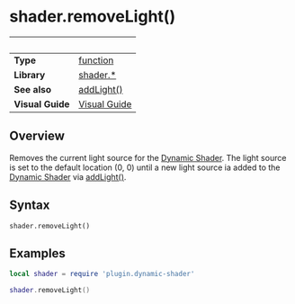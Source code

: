# shader.removeLight()

|                      | &nbsp; 
| -------------------- | ---------------------------------------------------------------
| __Type__             | [function](http://docs.coronalabs.com/api/type/Function.html)
| __Library__          | [shader.*](README.md)
| __See also__         | [addLight()](addLight.markdown)
| __Visual Guide__     | [Visual Guide](http://dynamicshader.com/)


## Overview

Removes the current light source for the [Dynamic Shader](README.md).  The light source is set to the default location (0, 0) until a new light source ia added to the [Dynamic Shader](README.md) via [addLight()](addLight.markdown).


## Syntax

	shader.removeLight()

## Examples

``````lua
local shader = require 'plugin.dynamic-shader'

shader.removeLight()
``````
